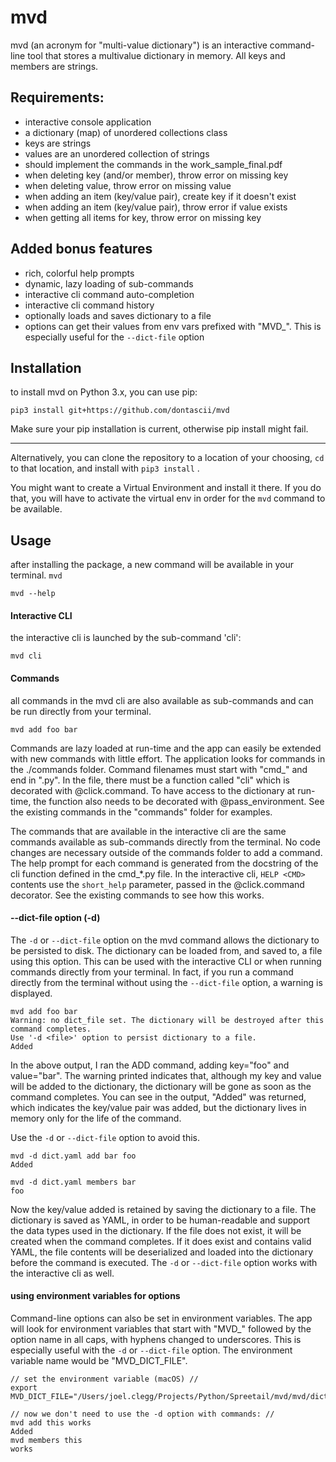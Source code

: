 # mvd 
mvd (an acronym for "multi-value dictionary") is an interactive command-line tool that stores a multivalue dictionary in memory. All keys and members are strings.

## Requirements:
* interactive console application 
* a dictionary (map) of unordered collections class
* keys are strings
* values are an unordered collection of strings  
* should implement the commands in the work_sample_final.pdf
* when deleting key (and/or member), throw error on missing key
* when deleting value, throw error on missing value
* when adding an item (key/value pair), create key if it doesn't exist
* when adding an item (key/value pair), throw error if value exists
* when getting all items for key, throw error on missing key

## Added bonus features
* rich, colorful help prompts
* dynamic, lazy loading of sub-commands 
* interactive cli command auto-completion 
* interactive cli command history
* optionally loads and saves dictionary to a file
* options can get their values from env vars prefixed with "MVD_". This is especially useful for the `--dict-file` option

## Installation 
to install mvd on Python 3.x, you can use pip: 
```
pip3 install git+https://github.com/dontascii/mvd
```
Make sure your pip installation is current, otherwise pip install might fail. 
___
Alternatively, you can clone the repository to a location of your choosing, 
`cd` to that location, and install with `pip3 install` .


You might want to create a Virtual Environment and install it there. If you do that, 
you will have to activate the virtual env in order for the `mvd` command to be available.  

## Usage
after installing the package, a new command will be available in your terminal. ``mvd``
```
mvd --help
```

#### Interactive CLI
the interactive cli is launched by the sub-command 'cli': 
```
mvd cli
```

#### Commands
all commands in the mvd cli are also available as sub-commands and can be run directly from your terminal. 
```
mvd add foo bar
```

Commands are lazy loaded at run-time and the app can easily be extended with new commands with little effort. The application looks for commands in the ./commands folder. Command filenames must start with "cmd_" and end in ".py". In the file, there must be a function called "cli" which is decorated with @click.command. To have access to the dictionary at run-time, the function also needs to be decorated with @pass_environment. See the existing commands in the "commands" folder for examples.

The commands that are available in the interactive cli are the same commands available as sub-commands directly from the terminal. No code changes are necessary outside of the commands folder to add a command. The help prompt for each command is generated from the docstring of the cli function defined in the cmd_*.py file. In the interactive cli, `HELP <CMD>` contents use the `short_help` parameter,  passed in the @click.command decorator. See the existing commands to see how this works.  

#### --dict-file option (-d)
The `-d` or `--dict-file` option on the mvd command allows the dictionary to be persisted to disk. The dictionary can be loaded from, and saved to, a file using this option. This can be used with the interactive CLI or when running commands directly from your terminal. In fact, if you run a command directly from the terminal without using the `--dict-file` option, a warning is displayed.  

```
mvd add foo bar
Warning: no dict_file set. The dictionary will be destroyed after this command completes.
Use '-d <file>' option to persist dictionary to a file.
Added
```
In the above output, I ran the ADD command, adding key="foo" and value="bar". 
The warning printed indicates that, although my key and value will be added to the dictionary, the dictionary will be gone as soon as the command completes. You can see in the output, "Added" was returned, which indicates the key/value pair was added, but the dictionary lives in memory only for the life of the command.  

Use the `-d` or `--dict-file` option to avoid this. 
```
mvd -d dict.yaml add bar foo
Added

mvd -d dict.yaml members bar
foo
```
Now the key/value added is retained by saving the dictionary to a file. The dictionary is saved as YAML, in order to be human-readable and support the data types used in the dictionary.  If the file does not exist, it will be created when the command completes.  If it does exist and contains valid YAML, the file contents will be deserialized and loaded into the dictionary before the command is executed. The `-d` or `--dict-file` option works with the interactive cli as well. 

#### using environment variables for options 
Command-line options can also be set in environment variables. The app will look for environment variables that start with "MVD_" followed by the option name in all caps, with hyphens changed to underscores.  This is especially useful with the `-d` or `--dict-file` option. The environment variable name would be "MVD_DICT_FILE".  

```
// set the environment variable (macOS) //
export MVD_DICT_FILE="/Users/joel.clegg/Projects/Python/Spreetail/mvd/mvd/dict.yaml"

// now we don't need to use the -d option with commands: //
mvd add this works
Added
mvd members this
works
```
